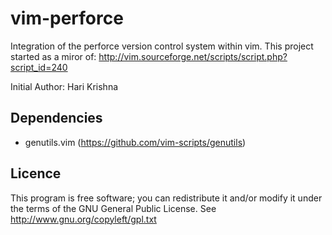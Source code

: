 # vim-perforce
Integration of the perforce version control system within vim.
This project started as a miror of:
    http://vim.sourceforge.net/scripts/script.php?script_id=240

Initial Author: Hari Krishna

## Dependencies

 - genutils.vim (https://github.com/vim-scripts/genutils)

## Licence
This program is free software; you can redistribute it and/or modify it under
the terms of the GNU General Public License.
See http://www.gnu.org/copyleft/gpl.txt
